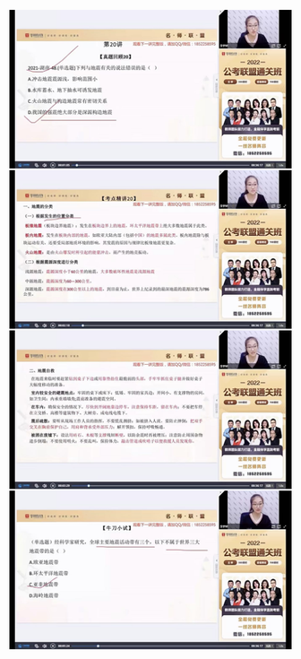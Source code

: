 ![111](../images3/188.jpeg)
![111](../images3/189.jpeg)
![111](../images3/190.jpeg)
![111](../images3/191.jpeg)